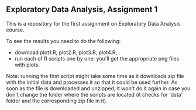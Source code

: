 ## Exploratory Data Analysis, Assignment 1

This is a repository for the first assignment on Exploratory Data Analysis course.

To see the results you need to do the following:
* download plot1.R, plot2.R, plot3.R, plot4.R;
* run each of R scripts one by one: you'll get the appropriate png files with plots.

Note: running the first script might take some time as it downloads zip file with the initial data and processes it so that it could be used further. As soon as the file is downloaded and unzipped, it won't do it again in case you don't change the folder where the scripts are located (it checks for 'data' folder and the corresponding zip file in it).